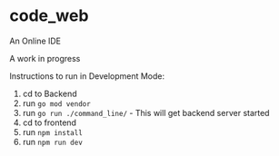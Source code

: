 # code_web
An Online IDE

A work in progress

Instructions to run in Development Mode:
1. cd to Backend 
2. run `go mod vendor`
3. run `go run ./command_line/` - This will get backend server started
4. cd to frontend
5. run `npm install` 
6. run `npm run dev`

